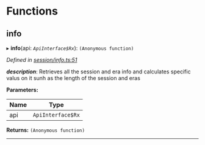 

# Functions

<a id="info"></a>

##  info

▸ **info**(api: *`ApiInterface$Rx`*): `(Anonymous function)`

*Defined in [session/info.ts:51](https://github.com/polkadot-js/api/blob/5a857a3/packages/api-derive/src/session/info.ts#L51)*

*__description__*: Retrieves all the session and era info and calculates specific valus on it sunh as the length of the session and eras

**Parameters:**

| Name | Type |
| ------ | ------ |
| api | `ApiInterface$Rx` |

**Returns:** `(Anonymous function)`

___

